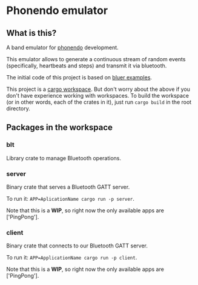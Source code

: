 # Phonendo emulator

## What is this?

A band emulator for [phonendo](https://github.com/dltcafe/phonendo) development.

This emulator allows to generate a continuous stream of random events (specifically, heartbeats and steps) and transmit it via bluetooth.

The initial code of this project is based on [bluer examples](https://github.com/bluez/bluer/tree/master/bluer/examples).

This project is a [cargo workspace](https://doc.rust-lang.org/book/ch14-03-cargo-workspaces.html).
But don't worry about the above if you don't have experience working with workspaces.
To build the workspace (or in other words, each of the crates in it), just run `cargo build` in the root directory.

## Packages in the workspace

### blt

Library crate to manage Bluetooth operations.

### server

Binary crate that serves a Bluetooth GATT server.

To run it: `APP=AplicationName cargo run -p server`.

Note that this is a **WIP**, so right now the only available apps are ['PingPong'].

### client

Binary crate that connects to our Bluetooth GATT server.

To run it: `APP=ApplicationName cargo run -p client`.

Note that this is a **WIP**, so right now the only available apps are ['PingPong'].